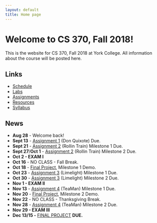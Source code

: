 ```yaml
---
layout: default
title: Home page
---
```


# Welcome to CS 370, Fall 2018!

This is the website for CS 370, Fall 2018 at York College.
All information about the course will be posted here.

## Links

* [Schedule](schedule/index.html)
* [Labs](labs/index.html)
* [Assignments](assign/index.html)
* [Resources](resources.html)
* [Syllabus](syllabus.html)

## News

* **Aug 28** - Welcome back!
* **Sept 13** - [Assignment 1](assign/assign01.html)  (Don Quixote) Due.
* **Sept 21** - [Assignment 2](assign/assign02.html) (Rollin Train) Milestone 1 Due.
* **Sept 27**/**Oct 1** - [Assignment 2](assign/assign02.html) (Rollin Train) Milestone 2 Due.
* **Oct 2 - EXAM I**
* **Oct 16** - NO CLASS - Fall Break.
* **Oct 18** - [Final Project](assign/project.html), Milestone 1 Demo.
* **Oct 23** - [Assignment 3](assign/assign03.html) (Limelight) Milestone 1 Due.
* **Oct 30** - [Assignment 3](assign/assign03.html) (Limelight) Milestone 2 Due.
* **Nov 1 - EXAM II**
* **Nov 13** - [Assignment 4](assign/assign04.html) (TeaMan) Milestone 1 Due.
* **Nov 20** - [Final Project](assign/project.html), Milestone 2 Demo.
* **Nov 22** - NO CLASS - Thanksgiving Break.
* **Nov 28** - [Assignment 4](assign/assign04.html) (TeaMan) Milestone 2 Due.
* **Nov 29 - EXAM III**
* **Dec 13/15 -** [FINAL PROJECT](assign/project.html) **DUE.**
  
<!--
* **Aug 29** - Welcome back!
* **Sept 14** - [Assignment 1](assign/assign01.html)  (Don Quixote) Due.
* **Sept 28**/**Oct 2** - [Assignment 2](assign/assign02.html) (Rollin Train) Due.
* **Oct 3 - EXAM I**
* **Oct 17** - NO CLASS - Fall Break.
* **Oct 19** - [FINAL PROJECT](assign/project.html), Milestone 1 Demo.
* **Oct 31** - [Assignment 3](assign/assign03.html) (Limelight) Due.
* **Nov 2 - EXAM II**
* **Nov 21** - [FINAL PROJECT](assign/project.html), Milestone 2 Demo.
* **Nov 23** - NO CLASS - Thanksgiving Break.
* **Nov 30** - [Assignment 4](assign/assign04.html) (TeaMan) Due.
* **Nov 30 - EXAM III**
* **Dec 14/16 -** [FINAL PROJECT](assign/project.html) **DUE.**
-->

